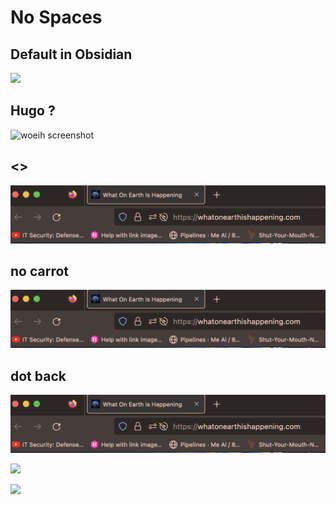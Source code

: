 # No Spaces 


## Default in Obsidian
![](woeih.png)


## Hugo ?
![woeih screenshot](/woeih.png)


## <>
![my image](</Attachments/woeih.png>)



##  no carrot


![my image](/Attachments/woeih.png)


## dot back

![something goes here](<../../Attachments/woeih.png>)


![](Pasted%20image%2020221206203907.png)

![](/Attachments/Pasted%20image%2020221206203912.png)